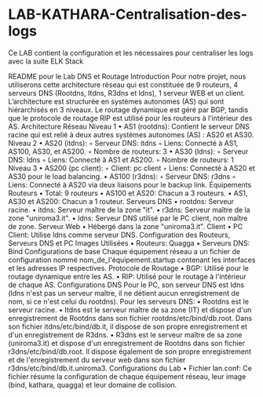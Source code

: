 # LAB-KATHARA-Centralisation-des-logs
Ce LAB contient la configuration et les nécessaires pour centraliser les logs avec la suite ELK Stack


README pour le Lab DNS et Routage
Introduction
Pour notre projet, nous utiliserons cette architecture réseau qui est constituée de 9 routeurs, 4 serveurs DNS (Rootdns, Itdns, R3dns et ldns), 1 serveur WEB et un client. L’architecture est structurée en systèmes autonomes (AS) qui sont hiérarchisés en 3 niveaux. Le routage dynamique est géré par BGP, tandis que le protocole de routage RIP est utilisé pour les routeurs à l’intérieur des AS.
Architecture Réseau
Niveau 1
    • AS1 (rootdns): Contient le serveur DNS racine qui est relié à deux autres systèmes autonomes (AS) : AS20 et AS30.
Niveau 2
    • AS20 (itdns):
        ◦ Serveur DNS: itdns
        ◦ Liens: Connecté à AS1, AS100, AS30, et AS200.
        ◦ Nombre de routeurs: 3
    • AS30 (ldns):
        ◦ Serveur DNS: ldns
        ◦ Liens: Connecté à AS1 et AS200.
        ◦ Nombre de routeurs: 1
Niveau 3
    • AS200 (pc client):
        ◦ Client: pc client
        ◦ Liens: Connecté à AS20 et AS30 pour le load balancing.
    • AS100 (r3dns):
        ◦ Serveur DNS: r3dns
        ◦ Liens: Connecté à AS20 via deux liaisons pour le backup link.
Équipements
Routeurs
    • Total: 9 routeurs
    • AS100 et AS20: Chacun a 3 routeurs.
    • AS1, AS30 et AS200: Chacun a 1 routeur.
Serveurs DNS
    • rootdns: Serveur racine.
    • itdns: Serveur maître de la zone "it".
    • r3dns: Serveur maître de la zone "uniroma3.it".
    • ldns: Serveur DNS utilisé par le PC client, non maître de zone.
Serveur Web
    • Hébergé dans la zone "uniroma3.it".
Client
    • PC Client: Utilise ldns comme serveur DNS.
Configuration des Routeurs, Serveurs DNS et PC
Images Utilisées
    • Routeurs: Quagga
    • Serveurs DNS: Bind
Configurations de base
Chaque équipement réseau a un fichier de configuration nommé nom_de_l'équipement.startup contenant les interfaces et les adresses IP respectives.
Protocole de Routage
    • BGP: Utilisé pour le routage dynamique entre les AS.
    • RIP: Utilisé pour le routage à l'intérieur de chaque AS.
Configurations DNS
Pour le PC, son serveur DNS est Idns (ldns n'est pas un serveur maître, il ne détient aucun enregistrement de nom, si ce n'est celui du rootdns). Pour les serveurs DNS:
    • Rootdns est le serveur racine.
    • Itdns est le serveur maître de sa zone (IT) et dispose d'un enregistrement de Rootdns dans son fichier rootdns/etc/bind/db.root. Dans son fichier itdns/etc/bind/db.it, il dispose de son propre enregistrement et d'un enregistrement de R3dns.
    • R3dns est le serveur maître de sa zone (uniroma3.it) et dispose d'un enregistrement de Rootdns dans son fichier r3dns/etc/bind/db.root. Il dispose également de son propre enregistrement et de l'enregistrement du serveur web dans son fichier r3dns/etc/bind/db.it.uniroma3.
Configurations du Lab
    • Fichier lan.conf: Ce fichier résume la configuration de chaque équipement réseau, leur image (bind, kathara, quagga) et leur domaine de collision.
 
